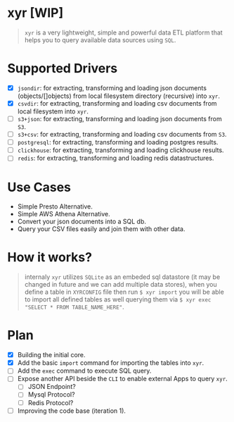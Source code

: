 xyr [WIP]
=========
> `xyr` is a very lightweight, simple and powerful data ETL platform that helps you to query available data sources using `SQL`.

Supported Drivers
=================
- [x] `jsondir`: for extracting, transforming and loading json documents (objects/[]objects) from local filesystem directory (recursive) into `xyr`.
- [x] `csvdir`: for extracting, transforming and loading csv documents from local filesystem into `xyr`.
- [ ] `s3+json`: for extracting, transforming and loading json documents from `S3`.
- [ ] `s3+csv`: for extracting, transforming and loading csv documents from `S3`.
- [ ] `postgresql`: for extracting, transforming and loading postgres results.
- [ ] `clickhouse`: for extracting, transforming and loading clickhouse results.
- [ ] `redis`: for extracting, transforming and loading redis datastructures.

Use Cases
=========
- Simple Presto Alternative.
- Simple AWS Athena Alternative.
- Convert your json documents into a SQL db.
- Query your CSV files easily and join them with other data.

How it works?
=============
> internaly `xyr` utilizes `SQLite` as an embeded sql datastore (it may be changed in future and we can add multiple data stores), when you define a table in `XYRCONFIG` file then run `$ xyr import` you will be able to import all defined tables as well querying them via `$ xyr exec "SELECT * FROM TABLE_NAME_HERE"`.

Plan
====
- [x] Building the initial core.
- [x] Add the basic `import` command for importing the tables into `xyr`.
- [ ] Add the `exec` command to execute SQL query.
- [ ] Expose another API beside the `CLI` to enable external Apps to query `xyr`.
    - [ ] JSON Endpoint?
    - [ ] Mysql Protocol?
    - [ ] Redis Protocol?
- [ ] Improving the code base (iteration 1).

